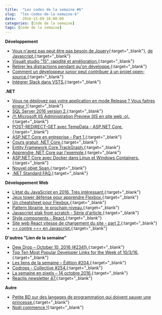 ```yaml
---
title:  "Les codes de la semaine #6"
slug:  "les-codes-de-la-semaine-6"
date:   2016-15-09 16:00:00
categories: [Code de la semaine]
tags: [Code de la semaine]
---
```


**Développement**

- [Vous n'avez pas peut être pas besoin de Jquery](http://youmightnotneedjquery.com/){:target="_blank"}, [de Javascript.](http://youmightnotneedjs.com/){:target="_blank"}
- [Visualt studio "15", rapidité et amélioration.](https://blogs.msdn.microsoft.com/visualstudio/2016/10/14/improved-overall-visual-studio-15-responsiveness/){:target="_blank"}
- [Retirer les distractions pendant qu'on développe.](http://blog.jbrains.ca/permalink/avoid-distractions-while-programming){:target="_blank"}
- [Comment un développeur junior peut contribuer à un projet open-source.](https://dzone.com/articles/how-junior-developers-can-contribute-to-open-sourc){:target="_blank"}
- [Intégrer Slack dans VSTS.](http://www.c-sharpcorner.com/article/how-to-integrate-slack-with-vsts/){:target="_blank"}

**.NET**

- [Vous ne déployez pas votre application en mode Release ? Vous faitres erreur !](https://frenchcoding.com/2016/10/14/vous-ne-deployez-pas-votre-application-en-mode-release-vous-faites-erreur/){:target="_blank"}
- [SQL Server 2016 version 2.](https://blogs.msdn.microsoft.com/bobsql/2016/10/03/the-sql-server-installer-version-2-just-install-it/){:target="_blank"}
- [/!\ Microsoft IIS Administration Preview (IIS en site web :o).](https://blogs.iis.net/adminapi/microsoft-iis-administration-api-preview){:target="_blank"}
- [POST-REDIRECT-GET avec TempData - ASP.NET Core.](http://andrewlock.net/post-redirect-get-using-tempdata-in-asp-net-core/){:target="_blank"}
- [ASP.NET Core en entreprise - Part 1.](http://odetocode.com/blogs/scott/archive/2016/10/11/asp-net-core-and-the-enterprise-part-1ndashframeworks.aspx){:target="_blank"}
- [Cours gratuit .NET Core.](https://www.asp.net/free-courses){:target="_blank"}
- [Entity Framework Core TrackGraph.](http://www.mikesdotnetting.com/Article/303/entity-framework-core-trackgraph-for-disconnected-data){:target="_blank"}
- [Apprendre .NET Core par l'exemple.](https://jonhilton.net/2016/10/12/learning-dotnet-core-by-example/){:target="_blank"}
- [ASP.NET Core avec Docker dans Linux et Windows Containers.](http://www.hanselman.com/blog/ExploringASPNETCoreWithDockerInBothLinuxAndWindowsContainers.aspx){:target="_blank"}
- [Nouvel objet Span<T>.](https://github.com/dotnet/corefxlab/blob/master/docs/Span.md){:target="_blank"}
- [.NET Standard FAQ.](https://github.com/dotnet/standard/blob/master/docs/faq.md#what-about-the-breaking-change-between-net-standard-1x-and-20){:target="_blank"}

**Développement Web**

- [L’état du JavaScript en 2016. Très intéressant.](http://stateofjs.com/){:target="_blank"}
- [Jeux tower défense pour apprendre Flexbox.](http://www.flexboxdefense.com/){:target="_blank"}
- [Un cheatsheet pour Flexbox.](http://jonibologna.com/flexbox-cheatsheet/){:target="_blank"}
- [Pattern librairie, le prochain niveau.](https://www.smashingmagazine.com/taking-pattern-libraries-next-level/){:target="_blank"}
- [Javascript stak from scratch - Série d'article.](https://github.com/verekia/js-stack-from-scratch){:target="_blank"}
- [Style components - React.](https://github.com/styled-components/styled-components){:target="_blank"}
- [Site web React vitesse de chargement du site - part 2.](https://medium.com/@addyosmani/progressive-web-apps-with-react-js-part-2-page-load-performance-33b932d97cf2#.do8c4efnz){:target="_blank"}
- [== contre === en Javascript.](https://twitter.com/mven_/status/785511566540087297){:target="_blank"}

**D'autres "Lien de la semaine"**

- [Dew Drop – October 10, 2016 (#2341).](http://www.alvinashcraft.com/2016/10/10/dew-drop-october-10-2016-2341/){:target="_blank"}
- [Top Ten Most Popular Developer Links for the Week of 10/3/16.](http://www.lyalin.com/2016/10/10/top-ten-most-popular-developer-links-for-the-week-of-10316/){:target="_blank"}
- [Les liens de la semaine – Édition #204.](https://frenchcoding.com/2016/10/11/les-liens-de-la-semaine-edition-204/){:target="_blank"}
- [Codrops - Collective #254.](http://tympanus.net/codrops/collective/collective-254/){:target="_blank"}
- [La semaine en pixels – 14 octobre 2016.](https://blog.stephaniewalter.fr/semaine-pixels-14-octobre-2016/){:target="_blank"}
- [Reactjs newsletter 47.](http://reactjsnewsletter.com/issues/47){:target="_blank"}

**Autre**

- [Petite BD sur des langages de programmation qui doivent sauver une princesse.](https://toggl.com/programming-princess){:target="_blank"}
- [Noël commence !](https://twitter.com/SouthernHomo/status/785649366933442560){:target="_blank"}